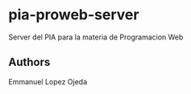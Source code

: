 # pia-proweb-server
Server del PIA para la materia de Programacion Web

## Authors

Emmanuel Lopez Ojeda
